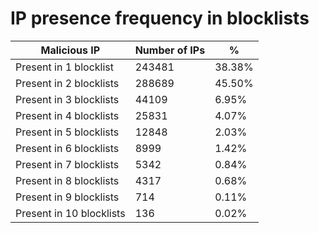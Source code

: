 # IP presence frequency in blocklists
| Malicious IP | Number of IPs | % |
|----|----|----|
| Present in 1 blocklist | 243481 | 38.38% |
| Present in 2 blocklists | 288689 | 45.50% |
| Present in 3 blocklists | 44109 | 6.95% |
| Present in 4 blocklists | 25831 | 4.07% |
| Present in 5 blocklists | 12848 | 2.03% |
| Present in 6 blocklists | 8999 | 1.42% |
| Present in 7 blocklists | 5342 | 0.84% |
| Present in 8 blocklists | 4317 | 0.68% |
| Present in 9 blocklists | 714 | 0.11% |
| Present in 10 blocklists | 136 | 0.02% |
